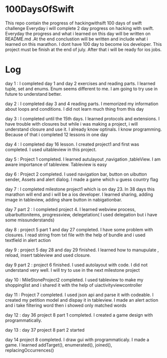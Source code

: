 # 100DaysOfSwift
This repo contain the progress of hackingwithsift 100 days of swift challenge
Everyday i will complete 2 day progress on hacking with swift. Everyday the progress and what i learned on this day will be written on README.md .At the end conclustion will be written and include what i learned on this marathon. I dont have 100 day to become ios developer. This project must be finish at the end of july. After that i will be ready for ios jobs. 

# Log

day 1 : I completed day 1 and day 2 exercises and reading parts. I learned tuple, set and enums. Enum seems different to me. I am going to try use in future to understand better. 

day 2 : I completed day 3 and 4 reading parts. I memorized my information about loops and conditions. I did not learn much thing from this day

day 3 : I completed until the 15th days. I learned protocols and extensions. I have trouble with closures but while i was making a project, i will understand closure and use it. I already know optinals. I know programming. Because of that i completed 12 lessons in one day

day 4 : I completed day 16 lesson. I created project1 and first was completed. I used uitableview in this project.

day 5 : Project 1 completed. I learned autulayout ,navigation ,tableView. I am aware importance of tableview. Tableview is easy

day 6 : Project 2 completed. I used navigation bar, button on uibutton sender, Assets and alert dialog.  I made a game which u guess country flag

day 7 : I completed milestone project1 which is on day 23. In 38 days this marathon will end and i will be a ios developer. I learned sharing, adding image in tableview, adding share button in nabigationbar. 

day 7 part 2 : I completed project 4. I learned webview process, uibarbuttonitems, progressview, delegetation( I used delegation but i have some missunderstands) 

day 8 : project 5 part 1 and day 27 completed. I have some problem with closures. I read string from txt file with the help of bundle and i used textfield in alert action 

day 9 : project 5 day 28 and day 29 finished. I learned how to manupulate , reload, insert tableview and used closure. 

day 9 part 2 : project 6 finished. I used autolayout with code. I did not understand very well. I will try to use in the next milestone project

day 10 : MileStoneProject2 completed. I used tableview to make my shoppinglist and i shared it with the help of uiactivityviewcontroller

day 11 : Project 7 completed.  I used json api and parse it with codeable. I created my petition model and dispay it in tableview. I made an alert action and i take filtering word then i showed only matched words

day 12 : day 36 project 8 part 1 completed. I created a game design with programmatically. 

day 13 : day 37 project 8 part 2 started

day 14 project 8 completed. I draw gui with programmaticaly. I made a game.  I learned addTarget(), enumerated(), joined(), replacingOccurrences() 